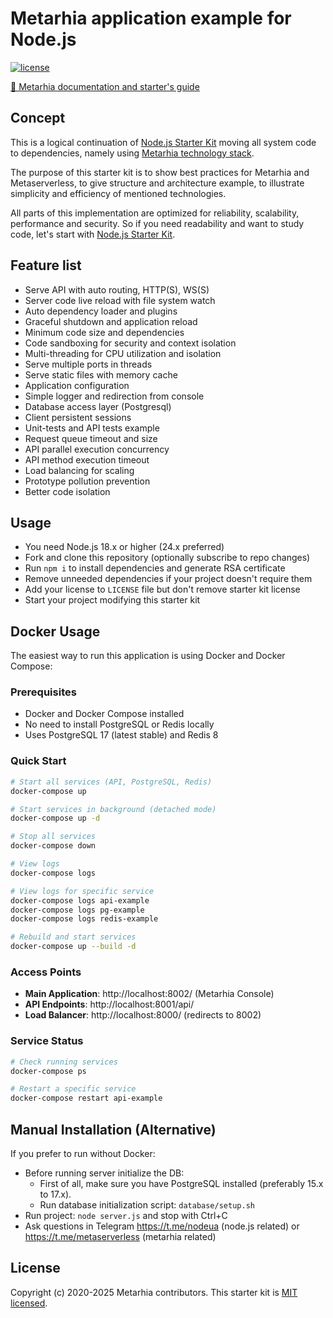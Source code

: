 # Metarhia application example for Node.js

[![license](https://img.shields.io/badge/license-MIT-blue.svg)](https://github.com/metarhia/Example/blob/master/LICENSE)

[🚀 Metarhia documentation and starter's guide](https://github.com/metarhia/Docs)

## Concept

This is a logical continuation of
[Node.js Starter Kit](https://github.com/HowProgrammingWorks/NodejsStarterKit)
moving all system code to dependencies, namely using
[Metarhia technology stack](https://github.com/metarhia).

<!--
You can begin development from this starter kit but having in mind future
production deployment and further moving application to
[Metaserverless cloud](https://github.com/Metaserverless) based on Metarhia
technology stack and Node.js.
-->

The purpose of this starter kit is to show best practices for Metarhia and
Metaserverless, to give structure and architecture example, to illustrate
simplicity and efficiency of mentioned technologies.

All parts of this implementation are optimized for reliability, scalability,
performance and security. So if you need readability and want to study code,
let's start with
[Node.js Starter Kit](https://github.com/HowProgrammingWorks/NodejsStarterKit).

## Feature list

- Serve API with auto routing, HTTP(S), WS(S)
- Server code live reload with file system watch
- Auto dependency loader and plugins
- Graceful shutdown and application reload
- Minimum code size and dependencies
- Code sandboxing for security and context isolation
- Multi-threading for CPU utilization and isolation
- Serve multiple ports in threads
- Serve static files with memory cache
- Application configuration
- Simple logger and redirection from console
- Database access layer (Postgresql)
- Client persistent sessions
- Unit-tests and API tests example
- Request queue timeout and size
- API parallel execution concurrency
- API method execution timeout
- Load balancing for scaling
- Prototype pollution prevention
- Better code isolation

## Usage

- You need Node.js 18.x or higher (24.x preferred)
- Fork and clone this repository (optionally subscribe to repo changes)
- Run `npm i` to install dependencies and generate RSA certificate
- Remove unneeded dependencies if your project doesn't require them
- Add your license to `LICENSE` file but don't remove starter kit license
- Start your project modifying this starter kit

## Docker Usage

The easiest way to run this application is using Docker and Docker Compose:

### Prerequisites

- Docker and Docker Compose installed
- No need to install PostgreSQL or Redis locally
- Uses PostgreSQL 17 (latest stable) and Redis 8

### Quick Start

```bash
# Start all services (API, PostgreSQL, Redis)
docker-compose up

# Start services in background (detached mode)
docker-compose up -d

# Stop all services
docker-compose down

# View logs
docker-compose logs

# View logs for specific service
docker-compose logs api-example
docker-compose logs pg-example
docker-compose logs redis-example

# Rebuild and start services
docker-compose up --build -d
```

### Access Points

- **Main Application**: http://localhost:8002/ (Metarhia Console)
- **API Endpoints**: http://localhost:8001/api/
- **Load Balancer**: http://localhost:8000/ (redirects to 8002)

### Service Status

```bash
# Check running services
docker-compose ps

# Restart a specific service
docker-compose restart api-example
```

## Manual Installation (Alternative)

If you prefer to run without Docker:

- Before running server initialize the DB:
  - First of all, make sure you have PostgreSQL installed (preferably 15.x to 17.x).
  - Run database initialization script: `database/setup.sh`
- Run project: `node server.js` and stop with Ctrl+C
- Ask questions in Telegram https://t.me/nodeua (node.js related) or
  https://t.me/metaserverless (metarhia related)

## License

Copyright (c) 2020-2025 Metarhia contributors.
This starter kit is [MIT licensed](./LICENSE).
